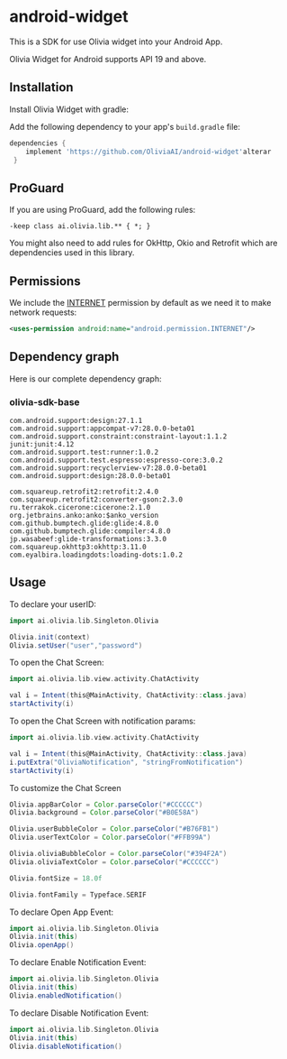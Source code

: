 # android-widget
This is a SDK for use Olivia widget into your Android App.

Olivia Widget for Android supports API 19 and above.

## Installation
Install Olivia Widget with gradle:

Add the following dependency to your app's `build.gradle` file:
```groovy
dependencies {
    implement 'https://github.com/OliviaAI/android-widget'alterar
 }
```
## ProGuard

If you are using ProGuard, add the following rules:

```
-keep class ai.olivia.lib.** { *; }
```
You might also need to add rules for OkHttp, Okio and Retrofit which are dependencies used in this library.


## Permissions

We include the [INTERNET](http://developer.android.com/reference/android/Manifest.permission.html#INTERNET) permission by default as we need it to make network requests:

```xml
<uses-permission android:name="android.permission.INTERNET"/>
```

## Dependency graph

Here is our complete dependency graph:

### olivia-sdk-base
```
com.android.support:design:27.1.1
com.android.support:appcompat-v7:28.0.0-beta01
com.android.support.constraint:constraint-layout:1.1.2
junit:junit:4.12
com.android.support.test:runner:1.0.2
com.android.support.test.espresso:espresso-core:3.0.2
com.android.support:recyclerview-v7:28.0.0-beta01
com.android.support:design:28.0.0-beta01

com.squareup.retrofit2:retrofit:2.4.0
com.squareup.retrofit2:converter-gson:2.3.0
ru.terrakok.cicerone:cicerone:2.1.0
org.jetbrains.anko:anko:$anko_version
com.github.bumptech.glide:glide:4.8.0
com.github.bumptech.glide:compiler:4.8.0
jp.wasabeef:glide-transformations:3.3.0
com.squareup.okhttp3:okhttp:3.11.0
com.eyalbira.loadingdots:loading-dots:1.0.2
```
## Usage


To declare your userID:
```groovy
import ai.olivia.lib.Singleton.Olivia

Olivia.init(context)
Olivia.setUser("user","password")
```

To open the Chat Screen:

```groovy
import ai.olivia.lib.view.activity.ChatActivity

val i = Intent(this@MainActivity, ChatActivity::class.java)
startActivity(i)

```

To open the Chat Screen with notification params:

```groovy
import ai.olivia.lib.view.activity.ChatActivity

val i = Intent(this@MainActivity, ChatActivity::class.java)
i.putExtra("OliviaNotification", "stringFromNotification")
startActivity(i)

```

To customize the Chat Screen
```groovy
Olivia.appBarColor = Color.parseColor("#CCCCCC")
Olivia.background = Color.parseColor("#B0E58A")

Olivia.userBubbleColor = Color.parseColor("#B76FB1")
Olivia.userTextColor = Color.parseColor("#FFB99A")

Olivia.oliviaBubbleColor = Color.parseColor("#394F2A")
Olivia.oliviaTextColor = Color.parseColor("#CCCCCC")

Olivia.fontSize = 18.0f

Olivia.fontFamily = Typeface.SERIF
```

To declare Open App Event:
```groovy
import ai.olivia.lib.Singleton.Olivia
Olivia.init(this)
Olivia.openApp()
```

To declare Enable Notification Event:
```groovy
import ai.olivia.lib.Singleton.Olivia
Olivia.init(this)
Olivia.enabledNotification()
```


To declare Disable Notification Event:
```groovy
import ai.olivia.lib.Singleton.Olivia
Olivia.init(this)
Olivia.disableNotification()
```
